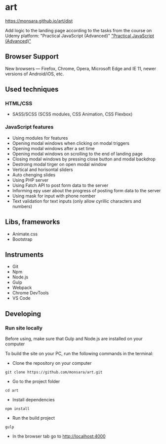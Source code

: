 # art

https://monsara.github.io/art/dist

Add logic to the landing page according to the tasks from the course on Udemy
platform: "Practical JavaScript (Advanced)"
["Practical JavaScript (Advanced)"](https://www.udemy.com/course/javascript_practice/)

## Browser Support

New browsers — Firefox, Chrome, Opera, Microsoft Edge and IE 11, newer versions
of Android/iOS, etc.

## Used techniques

### HTML/CSS

-   SASS/SCSS (SCSS modules, CSS Animation, CSS Flexbox)

### JavaScript features

-   Using modules for features
-   Opening modal windows when clicking on modal triggers
-   Opening modal windows after a set time
-   Opening modal windows on scrolling to the end of landing page
-   Сlosing modal windows by pressing close button and modal backdrop
-   Destroing modal tirger on open modal window
-   Vertical and horisontal sliders
-   Auto chenging slides
-   Using PHP server
-   Using Fatch API to post form data to the server
-   Informing еру user about the progress of posting form data to the server
-   Using mask for input with phone nomber
-   Text validation for text inputs (only allow cyrillic characters and numbers)

## Libs, frameworks

-   Animate.css
-   Bootstrap

## Instruments

-   Git
-   Npm
-   Node.js
-   Gulp
-   Webpack
-   Chrome DevTools
-   VS Code

## Developing

### Run site locally

Before using, make sure that Gulp and Node.js are installed on your computer

To build the site on your PC, run the following commands in the terminal:

-   Clone the repository on your computer

```shell
git clone https://github.com/monsara/art.git
```

-   Go to the project folder

```shell
cd art
```

-   Install dependencies

```shell
npm install
```

-   Run the build project

```shell
gulp
```

-   In the browser tab go to [http://localhost:4000](http://localhost:4000)
